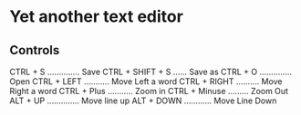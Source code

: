 # Yet another text editor

## Controls
CTRL + S .............. Save
CTRL + SHIFT + S ...... Save as
CTRL + O .............. Open
CTRL + LEFT ........... Move Left a word
CTRL + RIGHT .......... Move Right a word
CTRL + Plus ........... Zoom in
CTRL + Minuse ......... Zoom Out
ALT + UP .............. Move line up
ALT + DOWN ............ Move Line Down

